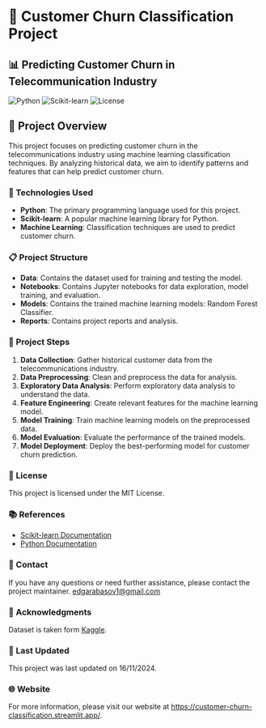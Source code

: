 # 🔄 Customer Churn Classification Project

## 📊 Predicting Customer Churn in Telecommunication Industry

![Python](https://img.shields.io/badge/Python-3.8%2B-blue.svg)
![Scikit-learn](https://img.shields.io/badge/Scikit--learn-Latest-orange)
![License](https://img.shields.io/badge/License-MIT-green)

## 📝 Project Overview
This project focuses on predicting customer churn in the telecommunications industry using machine learning classification techniques. By analyzing historical data, we aim to identify patterns and features that can help predict customer churn.

### 🔧 Technologies Used
- **Python**: The primary programming language used for this project.
- **Scikit-learn**: A popular machine learning library for Python.
- **Machine Learning**: Classification techniques are used to predict customer churn.

### 📋 Project Structure
- **Data**: Contains the dataset used for training and testing the model.
- **Notebooks**: Contains Jupyter notebooks for data exploration, model training, and evaluation.
- **Models**: Contains the trained machine learning models: Random Forest Classifier.
- **Reports**: Contains project reports and analysis.

### 🔄 Project Steps
1. **Data Collection**: Gather historical customer data from the telecommunications industry.
2. **Data Preprocessing**: Clean and preprocess the data for analysis.
3. **Exploratory Data Analysis**: Perform exploratory data analysis to understand the data.
4. **Feature Engineering**: Create relevant features for the machine learning model.
5. **Model Training**: Train machine learning models on the preprocessed data.
6. **Model Evaluation**: Evaluate the performance of the trained models.
7. **Model Deployment**: Deploy the best-performing model for customer churn prediction.

### 📄 License
This project is licensed under the MIT License.

### 📚 References
- [Scikit-learn Documentation](https://scikit-learn.org/stable/)
- [Python Documentation](https://docs.python.org/3/)

### 📧 Contact
If you have any questions or need further assistance, please contact the project maintainer.
edgarabasov1@gmail.com

### 📄 Acknowledgments
Dataset is taken form [Kaggle](https://www.kaggle.com/datasets/blastchar/telco-customer-churn).

### 📅 Last Updated
This project was last updated on 16/11/2024.

### 🌐 Website
For more information, please visit our website at https://customer-churn-classification.streamlit.app/. 